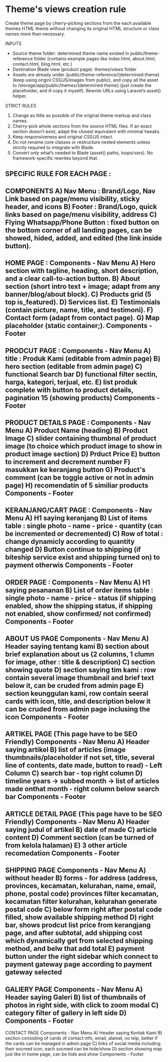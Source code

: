 # Theme's views creation rule

Create theme page by cherry-picking sections from the each available themes HTML theme without changing its original HTML structure or class names more than necessary.  

INPUTS
- Source theme folder: determined theme name existed in public/theme-reference folder
  (contains example pages like index.html, about.html, contact.html, blog.html, etc.)
- Destination Blade view (product page): themes/views folder 
- Assets are already under /public/theme-reference/{determined theme} (keep using originl CSS/JS/images from public), and copy all the asset to /storage/app/public/themes/{determined theme} (just create the placeholder, and ill copy it myself). Rewrite URLs using Laravel’s asset() helper. 

STRICT RULES
1) Change as little as possible of the original theme markup and class names. 
2) Cherry-pick whole sections from the source HTML files. If an exact section doesn’t exist, adapt the closest equivalent with minimal tweaks.
3) Keep responsiveness and original CSS/JS intact.
4) Do not rename core classes or restructure nested elements unless strictly required to integrate with Blade.
5) Convert only what’s needed to Blade (asset() paths, loops/vars). No framework-specific rewrites beyond that.

SPECIFIC RULE FOR EACH PAGE :
---------------
COMPONENTS
A) Nav Menu : Brand/Logo, Nav Link based on page/menu visibility, sticky header, and icons
B) Footer : Brand/Logo, quick links based on page/menu visibility, address
C) Flying Whatsapp/Phone Button : fixed button on the bottom corner of all landing pages, can be showed, hided, added, and edited (the link inside button). 
---------------
HOME PAGE :
Components - Nav Menu
A) Hero section with tagline, heading, short description, and a clear call-to-action button.
B) About section (short intro text + image; adapt from any banner/blog/about block).
C) Products grid (5 top is_featured).
D) Services list.
E) Testimonials (contain picture, name, title, and testimoni).
F) Contact form (adapt from contact page).
G) Map placeholder (static container;).
Components - Footer
---------------
PRODCUT PAGE :
Components - Nav Menu
A) title : Produk Kami (editable from admin page)
B) hero section (editable from admin page)
C) functional Search bar 
D) functional filter sectin, harga, kategori, terjual, etc. 
E) list produk complete with button to product details, pagination 15 (showing products)
Components - Footer
----------------
PRODUCT DETAILS PAGE :
Components - Nav Menu
A) Product Name (heading)
B) Product Image
C) slider containing thumbnal of product image (to choice which product image to show in product image section)
D) Prduct Price
E) button to increment and decrement number
F) masukkan ke keranjang button
G) Product's comment (can be toggle active or not in admin page)
H) recomendatin of 5 similiar products
Components - Footer
-----------------
KERANJANG/CART PAGE :
Components - Nav Menu
A) H1 saying keranjang
B) List of items table : single photo - name - price - quantity (can be incremented or decremented)
C) Row of total : change dynamicly according to quantity changed
D) Button continue to shipping (if biteship service exist and shipping turned on) to payment otherwis
Components - Footer
-----------------
ORDER PAGE :
Components - Nav Menu
A) H1 saying pesananan
B) List of order items table  : single photo - name - price - status (if shipping enabled, show the shipping status, if shipping not enabled, show confirmed/ not confirmed)
Components - Footer
-----------------
ABOUT US PAGE
Components - Nav Menu
A) Header saying tentang kami
B) section about brief explanation about us (2 columns, 1 clumn for image, other : title & description)
C) section showing quote
D) section saying tim kami : row contain several image thumbnail and brief text below it, can be cruded from admin page
E) section keunggulan kami, row contain seeral cards with icon, title, and description below it can be cruded from admin page inclusing the icon
Components - Footer
-----------------
ARTIKEL PAGE (This page have to be SEO Friendly)
Components - Nav Menu
A) Header saying artikel
B) list of articles (image thumbnails/placeholder if not set, title, several line of contents, date made, button to read) - Left Column
C) search bar - top right column
D) timeline years -> subbed month -> list of articles made onthat month - right column below search bar
Components - Footer
-----------------
ARTICLE DETAIL PAGE (This page have to be SEO Friendly)
Components - Nav Menu
A) Header saying judul of artikel
B) date of made
C) article content
D) Comment section (can be turned of from kelola halaman)
E) 3 other article recomedation
Components - Footer
-----------------
SHIPPING PAGE
Components - Nav Menu
A) without header
B) forms - for address (address, provinces, kecamatan, kelurahan, name, email, phone, postal code) provinces filter kecamatan, kecamatan filter kelurahan, kelurahan generate postal code
C) below form right after postal code filled, show available shipping method
D) right bar, shows prodcut list price from kerangjang page, and after subtotal, add shipping cost which dynamically get from selected shipping method, and belw that add total
E) payment button under the right sidebar which connect to payment gateway page according to payment gateway selected 
------------------
GALlERY PAGE
Components - Nav Menu
A) Header saying Galeri
B) list of thumbnails of photos in right side, with click to zoom modal
C) category filter of gallery in left side
D) Components - Footer
-------------------
CONTACT PAGE
Components - Nav Menu
A) Header saying Kontak Kami
B) section consisting of cards of contact info, email, alamat, no telp, better if the cards can be managed in admin page
C) links of social media including their socmed icon, each socmed can be hide/show
D) section showing map just like in home page, can be hide and show
Components - Footer
